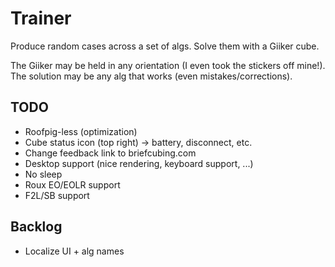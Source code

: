 # Trainer

Produce random cases across a set of algs. Solve them with a Giiker cube.

The Giiker may be held in any orientation (I even took the stickers off mine!). The solution may be any alg that works (even mistakes/corrections).

## TODO

* Roofpig-less (optimization)
* Cube status icon (top right) -> battery, disconnect, etc.
* Change feedback link to briefcubing.com
* Desktop support (nice rendering, keyboard support, ...)
* No sleep
* Roux EO/EOLR support
* F2L/SB support

## Backlog

* Localize UI + alg names